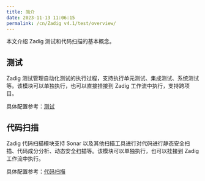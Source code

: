```yaml
---
title: 简介
date: 2023-11-13 11:06:15
permalink: /cn/Zadig v4.1/test/overview/
---
```


本文介绍 Zadig 测试和代码扫描的基本概念。

## 测试

Zadig 测试管理自动化测试的执行过程，支持执行单元测试、集成测试、系统测试等。该模块可以单独执行，也可以直接挂接到 Zadig 工作流中执行，支持跨项目。

具体配置参考：[测试](/cn/Zadig%20v4.1/project/test/)

## 代码扫描

Zadig 代码扫描模块支持 Sonar 以及其他扫描工具进行对代码进行静态安全扫描、代码成分分析、动态安全扫描等。该模块可以单独执行，也可以挂接到 Zadig 工作流中执行。

具体配置参考：[代码扫描](/cn/Zadig%20v4.1/project/scan/)
